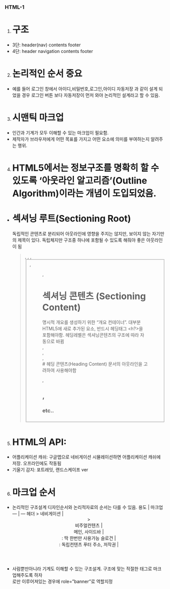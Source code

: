 ### HTML-1
1. # 구조
- 3단: header(nav) contents footer
- 4단: header navigation contents footer
2. # 논리적인 순서 중요
- 예를 들어 로그인 창에서 아이디,비밀번호,로그인,아이디 자동저장 과 같이 설계 되었을 경우 로그인 버튼 보다 자동저장이 
  먼저 와야 논리적인 설계라고 할 수 있음.
3. # 시맨틱 마크업
- 인간과 기계가 모두 이해할 수 있는 마크업이 필요함.
- 제작자가 브라우저에게 어떤 목표를 가지고 어떤 요소에 의미를 부여하는지 알려주는 행위.
4. # HTML5에서는 정보구조를 명확히 할 수 있도록 ‘아웃라인 알고리즘’(Outline Algorithm)이라는 개념이 도입되었음.
- # 섹셔닝 루트(Sectioning Root)
  독립적인 콘텐츠로 분리되어 아웃라인에 영향을 주지는 않지만, 보이지 않는 자기만의 제목이 있다. 독립체지만 구조중 하나에 포함될 수 있도록 해줘야 좋은 아웃라인이 됨 <blockquote>, <body>, <detail>, <fieldset>, <figure>, <td>
  # 섹셔닝 콘텐츠 (Sectioning Content)
  명시적 개요를 생성하기 위한 “개요 컨테이너”. 대부분 HTML5에 새로 추가된 요소, 반드시 헤딩태그 <h?>을 포함해야함. 헤딩레벨은 섹셔닝콘텐츠의 구조에 따라 자동으로 바뀜
  <section>, <article>, <nav>, <aside>
  # 헤딩 콘텐츠(Heading Content)
  문서의 아웃라인을 고려하여 사용해야함
  <h1>, <h2>, <h3> etc..
5. # HTML의 API: 
- 어플리케이션 캐쉬: 구글맵으로 네비게이션 시뮬레이션하면 어플리케이션 캐쉬에 저장. 오프라인에도 작동됨
- 기울기 감지: 포트레잇, 랜드스케이프 ver
6. # 마크업 순서
- 논리적인 구조설계
  디자인순서와 논리적자료의 순서는 다를 수 있음.
  용도 | 마크업 — | — 헤더 > 네비게이션 | <header> > <nav>
  비주얼컨텐츠 | <div> 메인, 사이드바 | <main>: 딱 한번만 사용가능
  슬로건 | <section> <article>: 독립컨텐츠
  푸터 주소, 저작권 | <footer>
- 사람뿐만아니라 기계도 이해할 수 있는 구조설계. 
  구조에 맞는 적절한 태그로 마크업해주도록 하자
  <div>로만 이루어져있는 경우에 role=”banner”로 역할지정
